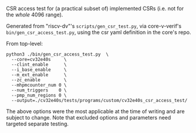 CSR access test for (a practical subset of) implemented CSRs (i.e. not for the _whole_ 4096 range).

Generated from "riscv-dv"'s `scripts/gen_csr_test.py`, via core-v-verif's
`bin/gen_csr_access_test.py`, using the csr yaml definition in the core's repo.

From top-level:
```
python3 ./bin/gen_csr_access_test.py  \
  --core=cv32e40s     \
  --clint_enable      \
  --i_base_enable     \
  --m_ext_enable      \
  --zc_enable         \
  --mhpmcounter_num 0 \
  --num_triggers    0 \
  --pmp_num_regions 0 \
  --output=./cv32e40s/tests/programs/custom/cv32e40s_csr_access_test/
```
The above options were the most applicable at the time of writing and are subject to change.
Note that excluded options and parameters need targeted separate testing.

[comment]: # (TODO:silabs-robin Regen with "--xsecure_enable" etc after iss bugfix and rtl progression)
